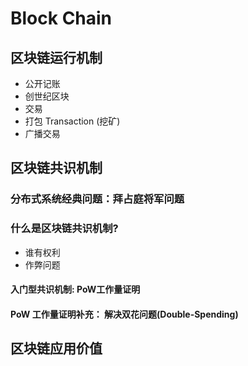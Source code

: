 # Block Chain

## 区块链运行机制

- 公开记账
- 创世纪区块
- 交易
- 打包 Transaction (挖矿)
- 广播交易

## 区块链共识机制

### 分布式系统经典问题：拜占庭将军问题

### 什么是区块链共识机制?

- 谁有权利
- 作弊问题

#### 入门型共识机制: PoW工作量证明

#### PoW 工作量证明补充： 解决双花问题(Double-Spending)

## 区块链应用价值


